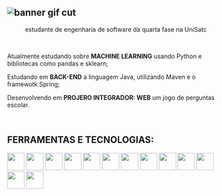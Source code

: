 ![banner gif cut](https://github.com/user-attachments/assets/0c0117f8-4d61-4e8f-9644-c57ecdc37f40)
---
 <p align="center">estudante de engenharia de software da quarta fase na UniSatc<p/>

 <br/>

 <p>Atualmente estudando sobre <strong>MACHINE LEARNING</strong> usando Python e bibliotecas como pandas e sklearn;<p/>
 <p>Estudando em <strong>BACK-END</strong> a linguagem Java, utilizando Maven e o framewotk Spring;<p/>
 <p>Desenvolvendo em <strong>PROJERO INTEGRADOR: WEB</strong> um jogo de perguntas escolar.<p/>
  
 <br/>
 
## FERRAMENTAS E TECNOLOGIAS:
<img src="https://cdn.jsdelivr.net/gh/devicons/devicon@latest/icons/react/react-original.svg" width="40"/> <img src="https://cdn.jsdelivr.net/gh/devicons/devicon@latest/icons/vitejs/vitejs-original.svg" width="40"/>
<img src="https://cdn.jsdelivr.net/gh/devicons/devicon@latest/icons/html5/html5-original.svg" width="40"/> <img src="https://cdn.jsdelivr.net/gh/devicons/devicon@latest/icons/css3/css3-original.svg"  width="40"/> <img src="https://cdn.jsdelivr.net/gh/devicons/devicon@latest/icons/javascript/javascript-original.svg" width="40"/> <img src="https://cdn.jsdelivr.net/gh/devicons/devicon@latest/icons/python/python-original.svg" width="40"/> <img src="https://cdn.jsdelivr.net/gh/devicons/devicon@latest/icons/java/java-original.svg" width="40"/> <img src="https://cdn.jsdelivr.net/gh/devicons/devicon@latest/icons/maven/maven-original.svg" width="40"/> <img src="https://cdn.jsdelivr.net/gh/devicons/devicon@latest/icons/spring/spring-original.svg" width="40"/> <img src="https://cdn.jsdelivr.net/gh/devicons/devicon@latest/icons/postgresql/postgresql-original.svg" width="40"/> <img src="https://cdn.jsdelivr.net/gh/devicons/devicon@latest/icons/intellij/intellij-original.svg" width="40"/> <img src="https://cdn.jsdelivr.net/gh/devicons/devicon@latest/icons/vscode/vscode-original.svg" width="40"/> <img src="https://cdn.jsdelivr.net/gh/devicons/devicon@latest/icons/photoshop/photoshop-original.svg" width="40"/>
          
          

